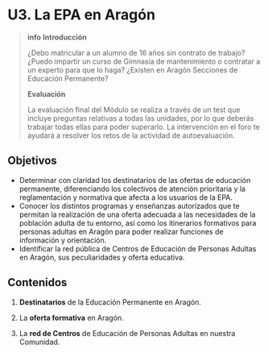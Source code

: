 
# U3. La EPA en Aragón

>**info**
>**Introducción**
>
>¿Debo matricular a un alumno de 16 años sin contrato de trabajo? ¿Puedo impartir un curso de Gimnasia de mantenimiento o contratar a un experto para que lo haga? ¿Existen en Aragón Secciones de Educación Permanente?
>
>**Evaluación**
>
>La evaluación final del Módulo se realiza a través de un test que incluye preguntas relativas a todas las unidades, por lo que deberás trabajar todas ellas para poder superarlo. La intervención en el foro te ayudará a resolver los retos de la actividad de autoevaluación.

## Objetivos

- Determinar con claridad los destinatarios de las ofertas de educación permanente, diferenciando los colectivos de atención prioritaria y la reglamentación y normativa que afecta a los usuarios de la EPA.
- Conocer los distintos programas y enseñanzas autorizados que te permitan la realización de una oferta adecuada a las necesidades de la población adulta de tu entorno, así como los itinerarios formativos para personas adultas en Aragón para poder realizar funciones de información y orientación.
- Identificar la red pública de Centros de Educación de Personas Adultas en Aragón, sus peculiaridades y oferta educativa.

## Contenidos

1. **Destinatarios** de la Educación Permanente en Aragón.

2. La **oferta formativa** en Aragón.

3. La **red de Centros** de Educación de Personas Adultas en nuestra Comunidad.
